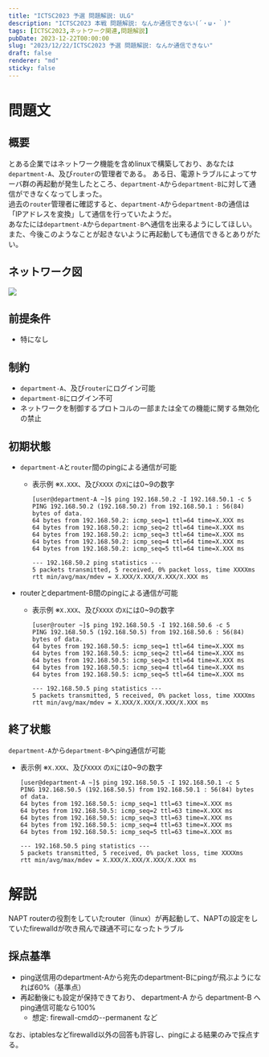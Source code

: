 ```yaml
---
title: "ICTSC2023 予選 問題解説: ULG"
description: "ICTSC2023 本戦 問題解説: なんか通信できない(´・ω・｀)"
tags: [ICTSC2023,ネットワーク関連,問題解説]
pubDate: 2023-12-22T00:00:00
slug: "2023/12/22/ICTSC2023 予選 問題解説: なんか通信できない"
draft: false
renderer: "md"
sticky: false
---
```


# 問題文

## 概要

とある企業ではネットワーク機能を含めlinuxで構築しており、あなたは`department-A`、及び`router`の管理者である。
ある日、電源トラブルによってサーバ群の再起動が発生したところ、`department-A`から`department-B`に対して通信ができなくなってしまった。  
過去の`router`管理者に確認すると、`department-A`から`department-B`の通信は「IPアドレスを変換」して通信を行っていたようだ。  
あなたには`department-A`から`department-B`へ通信を出来るようにしてほしい。  
また、今後このようなことが起きないように再起動しても通信できるとありがたい。

## ネットワーク図

![](https://i.imgur.com/qpgPOUy.jpg)

## 前提条件

* 特になし

## 制約

* `department-A`、及び`router`にログイン可能
* `department-B`にログイン不可
* ネットワークを制御するプロトコルの一部または全ての機能に関する無効化の禁止

## 初期状態

* `department-A`と`router`間のpingによる通信が可能
  * 表示例 ※`X.XXX`、及び`XXXX` の`X`には0~9の数字

    ```
    [user@department-A ~]$ ping 192.168.50.2 -I 192.168.50.1 -c 5
    PING 192.168.50.2 (192.168.50.2) from 192.168.50.1 : 56(84) bytes of data.
    64 bytes from 192.168.50.2: icmp_seq=1 ttl=64 time=X.XXX ms
    64 bytes from 192.168.50.2: icmp_seq=2 ttl=64 time=X.XXX ms
    64 bytes from 192.168.50.2: icmp_seq=3 ttl=64 time=X.XXX ms
    64 bytes from 192.168.50.2: icmp_seq=4 ttl=64 time=X.XXX ms
    64 bytes from 192.168.50.2: icmp_seq=5 ttl=64 time=X.XXX ms

    --- 192.168.50.2 ping statistics ---
    5 packets transmitted, 5 received, 0% packet loss, time XXXXms
    rtt min/avg/max/mdev = X.XXX/X.XXX/X.XXX/X.XXX ms
    ```

* routerとdepartment-B間のpingによる通信が可能
  * 表示例 ※`X.XXX`、及び`XXXX` の`X`には0~9の数字

    ```
    [user@router ~]$ ping 192.168.50.5 -I 192.168.50.6 -c 5
    PING 192.168.50.5 (192.168.50.5) from 192.168.50.6 : 56(84) bytes of data.
    64 bytes from 192.168.50.5: icmp_seq=1 ttl=64 time=X.XXX ms
    64 bytes from 192.168.50.5: icmp_seq=2 ttl=64 time=X.XXX ms
    64 bytes from 192.168.50.5: icmp_seq=3 ttl=64 time=X.XXX ms
    64 bytes from 192.168.50.5: icmp_seq=4 ttl=64 time=X.XXX ms
    64 bytes from 192.168.50.5: icmp_seq=5 ttl=64 time=X.XXX ms

    --- 192.168.50.5 ping statistics ---
    5 packets transmitted, 5 received, 0% packet loss, time XXXXms
    rtt min/avg/max/mdev = X.XXX/X.XXX/X.XXX/X.XXX ms
    ```

## 終了状態

  `department-A`から`department-B`へping通信が可能

* 表示例 ※`X.XXX`、及び`XXXX` の`X`には0~9の数字

    ```
    [user@department-A ~]$ ping 192.168.50.5 -I 192.168.50.1 -c 5
    PING 192.168.50.5 (192.168.50.5) from 192.168.50.1 : 56(84) bytes of data.
    64 bytes from 192.168.50.5: icmp_seq=1 ttl=63 time=X.XXX ms
    64 bytes from 192.168.50.5: icmp_seq=2 ttl=63 time=X.XXX ms
    64 bytes from 192.168.50.5: icmp_seq=3 ttl=63 time=X.XXX ms
    64 bytes from 192.168.50.5: icmp_seq=4 ttl=63 time=X.XXX ms
    64 bytes from 192.168.50.5: icmp_seq=5 ttl=63 time=X.XXX ms

    --- 192.168.50.5 ping statistics ---
    5 packets transmitted, 5 received, 0% packet loss, time XXXXms
    rtt min/avg/max/mdev = X.XXX/X.XXX/X.XXX/X.XXX ms
    ```

# 解説

NAPT routerの役割をしていたrouter（linux）が再起動して、NAPTの設定をしていたfirewalldが吹き飛んで疎通不可になったトラブル

## 採点基準

* ping送信用のdepartment-Aから宛先のdepartment-Bにpingが飛ぶようになれば60%（基準点）
* 再起動後にも設定が保持できており、 department-A から department-B へping通信可能なら100%
  * 想定: firewall-cmdの--permanent など

なお、iptablesなどfirewalld以外の回答も許容し、pingによる結果のみで採点する。
